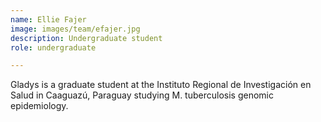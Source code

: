 ```yaml
---
name: Ellie Fajer
image: images/team/efajer.jpg
description: Undergraduate student
role: undergraduate

---
```


Gladys is a graduate student at the Instituto Regional de Investigación en Salud in Caaguazú, Paraguay studying M. tuberculosis genomic epidemiology.
